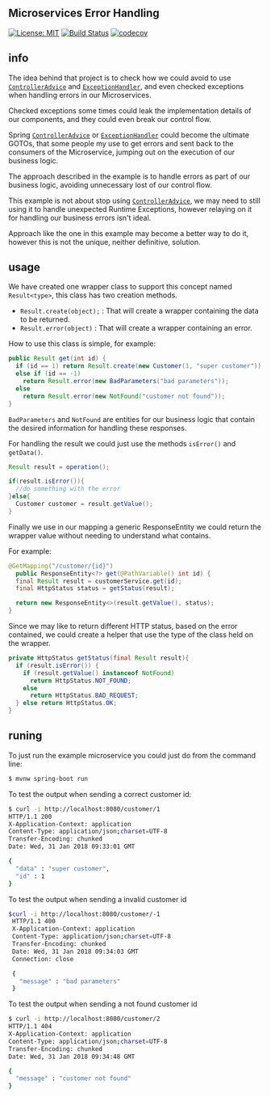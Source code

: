 ## Microservices Error Handling
[![License: MIT](https://img.shields.io/badge/License-MIT-blue.svg)](/LICENSE)
[![Build Status](https://travis-ci.org/LearningByExample/MicroservicesErrorHandling.svg?branch=master)](https://travis-ci.org/LearningByExample/MicroservicesErrorHandling)
[![codecov](https://codecov.io/gh/LearningByExample/MicroservicesErrorHandling/branch/master/graph/badge.svg)](https://codecov.io/gh/LearningByExample/MicroservicesErrorHandling)

## info

The idea behind that project is to check how we could avoid to use [`ControllerAdvice`](https://docs.spring.io/spring/docs/4.3.15.BUILD-SNAPSHOT/javadoc-api/org/springframework/web/bind/annotation/ControllerAdvice.html) and [`ExceptionHandler`](https://docs.spring.io/spring/docs/4.3.15.BUILD-SNAPSHOT/javadoc-api/org/springframework/web/bind/annotation/ExceptionHandler.html), and even checked exceptions when handling errors in our Microservices.

Checked exceptions some times could leak the implementation details of our components, and they could even break our control flow.

Spring [`ControllerAdvice`](https://docs.spring.io/spring/docs/4.3.15.BUILD-SNAPSHOT/javadoc-api/org/springframework/web/bind/annotation/ControllerAdvice.html) or [`ExceptionHandler`](https://docs.spring.io/spring/docs/4.3.15.BUILD-SNAPSHOT/javadoc-api/org/springframework/web/bind/annotation/ExceptionHandler.html) could become the ultimate GOTOs, that some people my use to get errors and sent back to the consumers of the Microservice, jumping out on the execution of our business logic.

The approach described in the example is to handle errors as part of our business logic, avoiding unnecessary lost of our control flow.

This example is not about stop using [`ControllerAdvice`](https://docs.spring.io/spring/docs/4.3.15.BUILD-SNAPSHOT/javadoc-api/org/springframework/web/bind/annotation/ControllerAdvice.html), we may need to still using it to handle unexpected Runtime Exceptions, however relaying on it for handling our business errors isn't ideal.

Approach like the one in this example may become a better way to do it, however this is not the unique, neither definitive, solution.

## usage

We have created one wrapper class to support this concept named `Result<type>`, this class has two creation methods.

- `Result.create(object);` : That will create a wrapper containing the data to be returned.
- `Result.error(object)` : That will create a wrapper containing an error.


How to use this class is simple, for example:

```java
public Result get(int id) {
  if (id == 1) return Result.create(new Customer(1, "super customer"));
  else if (id == -1)
    return Result.error(new BadParameters("bad parameters"));
  else
    return Result.error(new NotFound("customer not found"));
}
```
`BadParameters` and `NotFound` are entities for our business logic that contain the desired information for handling these responses.

For handling the result we could just use the methods `isError()` and `getData()`.

```java
Result result = operation();

if(result.isError()){
  //do something with the error
}else{
  Customer customer = result.getValue();
}

```

Finally we use in our mapping a generic ResponseEntity we could return the wrapper value without needing to understand what contains.

For example:

```java
@GetMapping("/customer/{id}")
  public ResponseEntity<?> get(@PathVariable() int id) {
  final Result result = customerService.get(id);
  final HttpStatus status = getStatus(result);

  return new ResponseEntity<>(result.getValue(), status);
}

```

Since we may like to return different HTTP status, based on the error contained, we could create a helper that use the type of the class held on the wrapper.

```java
private HttpStatus getStatus(final Result result){
  if (result.isError()) {
    if (result.getValue() instanceof NotFound)
      return HttpStatus.NOT_FOUND;
    else
      return HttpStatus.BAD_REQUEST;
  } else return HttpStatus.OK;
}

```


## runing

To just run the example microservice you could just do from the command line:
```bash
$ mvnw spring-boot run
```

To test the output when sending a correct customer id:

```bash
$ curl -i http://localhost:8080/customer/1
HTTP/1.1 200
X-Application-Context: application
Content-Type: application/json;charset=UTF-8
Transfer-Encoding: chunked
Date: Wed, 31 Jan 2018 09:33:01 GMT

{
  "data" : "super customer",
  "id" : 1
}
```

To test the output when sending a invalid customer id

```bash
$curl -i http://localhost:8080/customer/-1
 HTTP/1.1 400
 X-Application-Context: application
 Content-Type: application/json;charset=UTF-8
 Transfer-Encoding: chunked
 Date: Wed, 31 Jan 2018 09:34:03 GMT
 Connection: close

 {
   "message" : "bad parameters"
 }
```

To test the output when sending a not found customer id

```bash
$ curl -i http://localhost:8080/customer/2
HTTP/1.1 404
X-Application-Context: application
Content-Type: application/json;charset=UTF-8
Transfer-Encoding: chunked
Date: Wed, 31 Jan 2018 09:34:48 GMT

{
  "message" : "customer not found"
}
```
